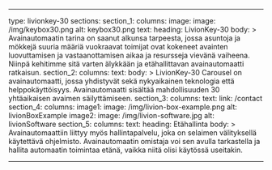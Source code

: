 ---

type: livionkey-30
sections:
  section_1:
    columns:
      image: 
        image: /img/keybox30.png
        alt: keybox30.png
      text:
        heading: LivionKey-30
        body: >
          Avainautomaatin tarina on saanut alkunsa tarpeesta, jossa asuntoja ja mökkejä suuria määriä vuokraavat toimijat ovat kokeneet avainten luovuttamisen ja vastaanottamisen aikaa ja resursseja vievänä vaiheena. Niinpä kehitimme sitä varten älykkään ja etähallittavan avainautomaatti ratkaisun.
  section_2:
    columns:
      text:
        body: >
          LivionKey-30 Carousel on avainautomaatti, jossa yhdistyvät sekä nykyaikainen teknologia että helppokäyttöisyys. Avainautomaatti sisältää mahdollisuuden 30 yhtäaikaisen avaimen säilyttämiseen.
  section_3:
    columns:
      text: 
        link: /contact
  section_4:
    columns:
      image1: 
        image: /img/livion-box-example.png 
        alt: livionBoxExample
      image2: 
        image: /img/livion-software.jpg
        alt: livionSoftware 
  section_5:
    columns:
      text:
        heading: Etähallinta
        body: >
          Avainautomaattiin liittyy myös hallintapalvelu, joka on selaimen välityksellä käytettävä ohjelmisto. Avainautomaatin omistaja voi sen avulla tarkastella ja hallita automaatin toimintaa etänä, vaikka niitä olisi käytössä useitakin.

---